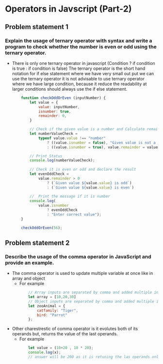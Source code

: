 # Operators in Javscript (Part-2)
## Problem statement 1
### Explain the usage of ternary operator with syntax and write a program to check whether the number is even or odd using the ternary operator.
- There is only one ternary operator in javascript (Condition ? if condition is true : if condition is false) The ternary operator is the short hand notation for if else statement where we have very small out put we can use the ternary operator it is not advisable to use ternary operator where we have large condition, because it reduce the readability at larger conditions should always use the if else statement.
    ``` javascript
        function checkOddOrEven (inputNumber) {
            let value = {
                value: inputNumber,
                isnumber: true,
                remainder: 0,
            }

            // Check if the given value is a number and Calculate remainder
            let numberValueCheck =
                typeof value.value !== "number" 
                    ? ((value.isnumber = false), "Given value is not a number")
                    : ((value.isnumber = true), value.remainder = value.value%2, "Processing to check if value is even or odd");

            // Print Status
            console.log(numberValueCheck);
            
            // Check it is even or odd and declare the result
            let evenOddCheck = 
                value.remainder > 0
                    ? (`Given value ${value.value} is odd`)
                    : (`Given value ${value.value} is even`)
            
            //  Print the message if it is number 
            console.log(
                value.isnumber
                    ? evenOddCheck
                    : "Enter correct value");
        }

        checkOddOrEven(56);
    ```
## Problem statement 2
### Describe the usage of the comma operator in JavaScript and provide an example.
- The comma operator is used to update multiple variable at once like in array and object
    - For example
        ``` javascript
            // Array inputs are separated by comma and added multiple input.
            let array = [10,20,30]
            // Object inputs are separated by comma and added multiple input.
            let zooAnimal = {
                catfamily: "Tiger",
                bird: "Parrot"
            };
        ```
- Other charestrestic of comma operator is it evolutes both of its operands but, returns the value of the last operands.
    - For example
        ``` javascript
            let value = (10+20 , 10 * 20);
            console.log(x);
            // answer will be 200 as it is retuning the las operands only.
        ```